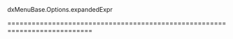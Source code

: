 <!--id-->dxMenuBase.Options.expandedExpr<!--/id-->
<!--merge--><!--/merge-->
<!--hidden--><!--/hidden-->
===========================================================================
